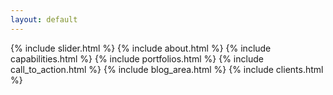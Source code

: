 ```yaml
---
layout: default
---
```


<main>
    {% include slider.html %}
    {% include about.html %}
    {% include capabilities.html %}
    {% include portfolios.html %}
    {% include call_to_action.html %}
    {% include blog_area.html %}
    {% include clients.html %}
</main>
